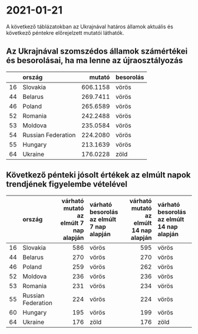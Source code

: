 # 2021-01-21
A következő táblázatokban az Ukrajnával határos államok aktuális és következő péntekre előrejelzett mutatói láthatók.
## Az Ukrajnával szomszédos államok számértékei és besorolásai, ha ma lenne az újraosztályozás

|   |ország             |   mutató|besorolás |
|:--|:------------------|--------:|:---------|
|16 |Slovakia           | 606.1158|vörös     |
|44 |Belarus            | 269.7411|vörös     |
|46 |Poland             | 265.6589|vörös     |
|52 |Romania            | 242.2488|vörös     |
|53 |Moldova            | 235.0584|vörös     |
|54 |Russian Federation | 224.2080|vörös     |
|55 |Hungary            | 213.1639|vörös     |
|64 |Ukraine            | 176.0228|zöld      |
## Következő pénteki jósolt értékek az elmúlt napok trendjének figyelembe vételével
|   |ország             | várható mutató az elmúlt 7 nap alapján|várható besorolás az elmúlt 7 nap alapján | várható mutató az elmúlt 14 nap alapján|várható besorolás az elmúlt 14 nap alapján |
|:--|:------------------|--------------------------------------:|:-----------------------------------------|---------------------------------------:|:------------------------------------------|
|16 |Slovakia           |                                    586|vörös                                     |                                     595|vörös                                      |
|44 |Belarus            |                                    270|vörös                                     |                                     270|vörös                                      |
|46 |Poland             |                                    259|vörös                                     |                                     262|vörös                                      |
|52 |Moldova            |                                    236|vörös                                     |                                     236|vörös                                      |
|53 |Romania            |                                    231|vörös                                     |                                     234|vörös                                      |
|55 |Russian Federation |                                    224|vörös                                     |                                     224|vörös                                      |
|60 |Hungary            |                                    195|vörös                                     |                                     199|vörös                                      |
|64 |Ukraine            |                                    176|zöld                                      |                                     176|zöld                                       |
